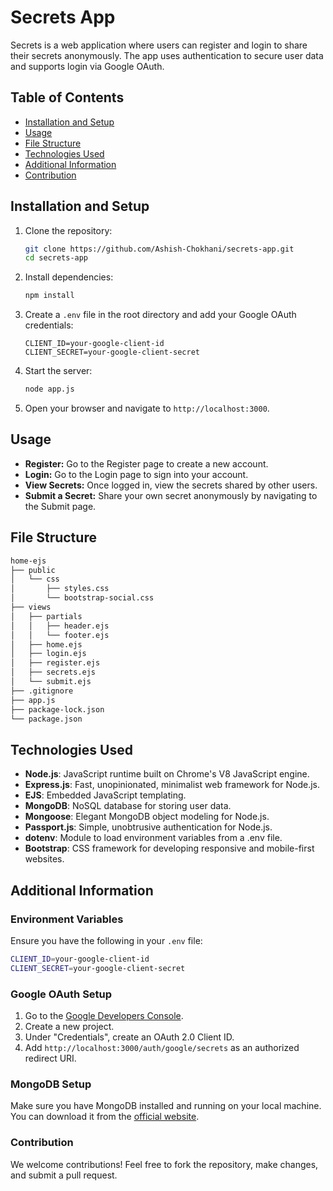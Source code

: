 # Secrets App

Secrets is a web application where users can register and login to share their secrets anonymously. The app uses authentication to secure user data and supports login via Google OAuth.

## Table of Contents

- [Installation and Setup](installation-and-setup)
- [Usage](#usage)
- [File Structure](#file-structure)
- [Technologies Used](#technologies-used)
- [Additional Information](#additional-information)
- [Contribution](#contribution)

## Installation and Setup

1. Clone the repository:
    ```bash
    git clone https://github.com/Ashish-Chokhani/secrets-app.git
    cd secrets-app
    ```

2. Install dependencies:
    ```bash
    npm install
    ```

3. Create a `.env` file in the root directory and add your Google OAuth credentials:
    ```plaintext
    CLIENT_ID=your-google-client-id
    CLIENT_SECRET=your-google-client-secret
    ```

4. Start the server:
    ```bash
    node app.js
    ```

5. Open your browser and navigate to `http://localhost:3000`.

## Usage

- **Register:** Go to the Register page to create a new account.
- **Login:** Go to the Login page to sign into your account.
- **View Secrets:** Once logged in, view the secrets shared by other users.
- **Submit a Secret:** Share your own secret anonymously by navigating to the Submit page.

## File Structure

```bash
home-ejs
├── public
│   └── css
│       ├── styles.css
│       └── bootstrap-social.css
├── views
│   ├── partials
│   │   ├── header.ejs
│   │   └── footer.ejs
│   ├── home.ejs
│   ├── login.ejs
│   ├── register.ejs
│   ├── secrets.ejs
│   └── submit.ejs
├── .gitignore
├── app.js
├── package-lock.json
└── package.json
```

## Technologies Used

- **Node.js**: JavaScript runtime built on Chrome's V8 JavaScript engine.
- **Express.js**: Fast, unopinionated, minimalist web framework for Node.js.
- **EJS**: Embedded JavaScript templating.
- **MongoDB**: NoSQL database for storing user data.
- **Mongoose**: Elegant MongoDB object modeling for Node.js.
- **Passport.js**: Simple, unobtrusive authentication for Node.js.
- **dotenv**: Module to load environment variables from a .env file.
- **Bootstrap**: CSS framework for developing responsive and mobile-first websites.

## Additional Information

### Environment Variables

Ensure you have the following in your `.env` file:
```bash
CLIENT_ID=your-google-client-id
CLIENT_SECRET=your-google-client-secret
```


### Google OAuth Setup

1. Go to the [Google Developers Console](https://console.developers.google.com/).
2. Create a new project.
3. Under "Credentials", create an OAuth 2.0 Client ID.
4. Add `http://localhost:3000/auth/google/secrets` as an authorized redirect URI.

### MongoDB Setup

Make sure you have MongoDB installed and running on your local machine. You can download it from the [official website](https://www.mongodb.com/try/download/community).

### Contribution
We welcome contributions! Feel free to fork the repository, make changes, and submit a pull request.

